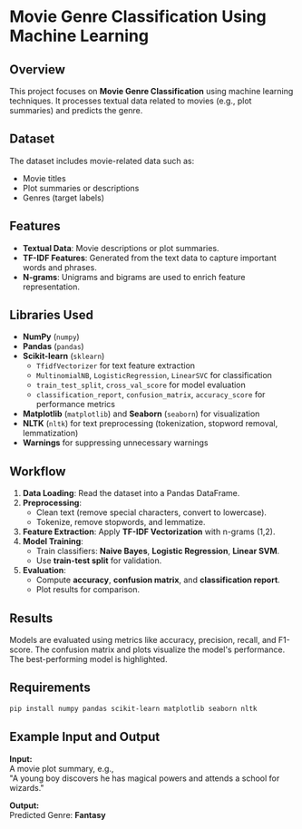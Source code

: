 # Movie Genre Classification Using Machine Learning

## Overview

This project focuses on **Movie Genre Classification** using machine learning techniques. It processes textual data related to movies (e.g., plot summaries) and predicts the genre.

## Dataset

The dataset includes movie-related data such as:

- Movie titles
- Plot summaries or descriptions
- Genres (target labels)

## Features

- **Textual Data**: Movie descriptions or plot summaries.
- **TF-IDF Features**: Generated from the text data to capture important words and phrases.
- **N-grams**: Unigrams and bigrams are used to enrich feature representation.

## Libraries Used

- **NumPy** (`numpy`)
- **Pandas** (`pandas`)
- **Scikit-learn** (`sklearn`)
  - `TfidfVectorizer` for text feature extraction
  - `MultinomialNB`, `LogisticRegression`, `LinearSVC` for classification
  - `train_test_split`, `cross_val_score` for model evaluation
  - `classification_report`, `confusion_matrix`, `accuracy_score` for performance metrics
- **Matplotlib** (`matplotlib`) and **Seaborn** (`seaborn`) for visualization
- **NLTK** (`nltk`) for text preprocessing (tokenization, stopword removal, lemmatization)
- **Warnings** for suppressing unnecessary warnings

## Workflow

1. **Data Loading**: Read the dataset into a Pandas DataFrame.
2. **Preprocessing**:
   - Clean text (remove special characters, convert to lowercase).
   - Tokenize, remove stopwords, and lemmatize.
3. **Feature Extraction**: Apply **TF-IDF Vectorization** with n-grams (1,2).
4. **Model Training**:
   - Train classifiers: **Naive Bayes**, **Logistic Regression**, **Linear SVM**.
   - Use **train-test split** for validation.
5. **Evaluation**:
   - Compute **accuracy**, **confusion matrix**, and **classification report**.
   - Plot results for comparison.

## Results

Models are evaluated using metrics like accuracy, precision, recall, and F1-score. The confusion matrix and plots visualize the model's performance. The best-performing model is highlighted.

## Requirements

```bash
pip install numpy pandas scikit-learn matplotlib seaborn nltk
```

## Example Input and Output

**Input:**\
A movie plot summary, e.g.,\
"A young boy discovers he has magical powers and attends a school for wizards."

**Output:**\
Predicted Genre: **Fantasy**



